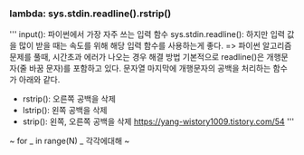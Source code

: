 
### lambda: sys.stdin.readline().rstrip()
'''
input(): 파이썬에서 가장 자주 쓰는 입력 함수 
sys.stdin.readline(): 하지만 입력 값을 많이 받을 때는 속도를 위해 해당 입력 함수를 사용하는게 좋다.
=> 파이썬 알고리즘 문제를 풀때, 시간초과 에러가 나오는 경우 해결 방법
기본적으로 readline()은 개행문자(줄 바꿈 문자)를 포함하고 있다. 
문자열 마지막에 개행문자의 공백을 처리하는 함수가 아래와 같다.
* rstrip(): 오른쪽 공백을 삭제
* lstrip(): 왼쪽 공백을 삭제
* strip(): 왼쪽, 오른쪽 공백을 삭제
https://yang-wistory1009.tistory.com/54
'''

~ for _ in range(N)
_ 각각에대해 ~

